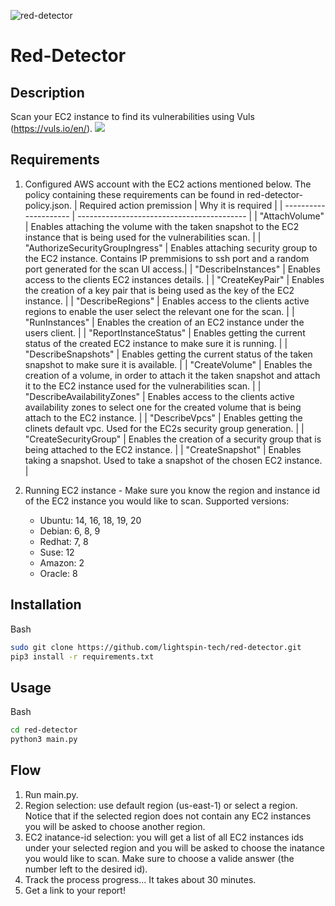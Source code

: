 ![red-detector](https://github.com/lightspin-tech/red-detector/blob/main/red-detector.png)

# Red-Detector

## Description
Scan your EC2 instance to find its vulnerabilities using Vuls (https://vuls.io/en/).
![](vuls-gif.gif)


## Requirements
1. Configured AWS account with the EC2 actions mentioned below. The policy containing these requirements can be found in red-detector-policy.json.
| Required action premission | Why it is required |
| --------------------- | ------------------------------------------ |
| "AttachVolume" | Enables attaching the volume with the taken snapshot to the EC2 instance that is being used for the vulnerabilities scan. |
| "AuthorizeSecurityGroupIngress" | Enables attaching security group to the EC2 instance. Contains IP premmisions to ssh port and a random port generated for the scan UI access.|
| "DescribeInstances" | Enables access to the clients EC2 instances details. |
| "CreateKeyPair" | Enables the creation of a key pair that is being used as the key of the EC2 instance. |
| "DescribeRegions" | Enables access to the clients active regions to enable the user select the relevant one for the scan. |
| "RunInstances" | Enables the creation of an EC2 instance under the users client. |
| "ReportInstanceStatus" | Enables getting the current status of the created EC2 instance to make sure it is running. |
| "DescribeSnapshots" | Enables getting the current status of the taken snapshot to make sure it is available. |
| "CreateVolume" | Enables the creation of a volume, in order to attach it the taken snapshot and attach it to the EC2 instance used for the vulnerabilities scan. |
| "DescribeAvailabilityZones" | Enables access to the clients active availability zones to select one for the created volume that is being attach to the EC2 instance. |
| "DescribeVpcs" | Enables getting the clinets default vpc. Used for the EC2s security group generation. |
| "CreateSecurityGroup" | Enables the creation of a security group that is being attached to the EC2 instance. |
| "CreateSnapshot" | Enables taking a snapshot. Used to take a snapshot of the chosen EC2 instance. |
 

2. Running EC2 instance - Make sure you know the region and instance id of the EC2 instance you would like to scan.
Supported versions:
    - Ubuntu: 14, 16, 18, 19, 20
    - Debian: 6, 8, 9
    - Redhat: 7, 8
    - Suse: 12
    - Amazon: 2
    - Oracle: 8


## Installation
Bash
```bash
sudo git clone https://github.com/lightspin-tech/red-detector.git
pip3 install -r requirements.txt
```



## Usage  
Bash
```bash
cd red-detector
python3 main.py
```

## Flow
1. Run main.py.
2. Region selection: use default region (us-east-1) or select a region.
    Notice that if the selected region does not contain any EC2 instances you will be asked to choose another region.
2. EC2 inatance-id selection: you will get a list of all EC2 instances ids under your selected region and you will be asked to choose the inatance you would like to scan.
    Make sure to choose a valide answer (the number left to the desired id).
3. Track the process progress... It takes about 30 minutes.
4. Get a link to your report!
